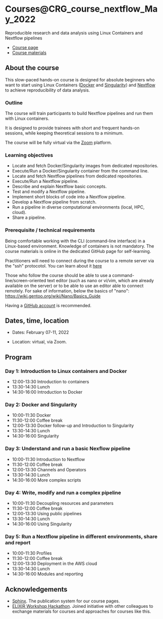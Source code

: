 # Courses@CRG_course_nextflow_May_2022

Reproducible research and data analysis using Linux Containers and Nextflow pipelines

* [Course page](https://www.crg.eu/en/event/coursescrg-reproducible-research-and-data-analysis-using-containers-nextflow-2022)
* [Course materials](https://biocorecrg.github.io/CoursesCRG_Containers_Nextflow_May_2022)


## About the course

This slow-paced hands-on course is designed for absolute beginners who want to start using Linux Containers ([Docker](https://www.docker.com/) and [Singularity](https://www.apptainer.org/)) and [Nextflow](https://www.nextflow.io) to achieve reproducibility of data analysis. 

### Outline

The course will train participants to build Nextflow pipelines and run them with Linux containers.

It is designed to provide trainees with short and frequent hands-on sessions, while keeping theoretical sessions to a minimum.

The course will be fully virtual via the [Zoom](https://zoom.us/) platform.

<!--Trainees will work in a dedicated [AWS environment](https://en.wikipedia.org/wiki/AWS).-->


### Learning objectives

* Locate and fetch Docker/Singularity images from dedicated repositories.
* Execute/Run a Docker/Singularity container from the command line.
* Locate and fetch Nextflow pipelines from dedicated repositories.
* Execute/Run a Nextflow pipeline.
* Describe and explain Nextflow basic concepts.
* Test and modify a Nextflow pipeline.
* Implement short blocks of code into a Nextflow pipeline.
* Develop a Nextflow pipeline from scratch.
* Run a pipeline in diverse computational environments (local, HPC, cloud).
* Share a pipeline.

### Prerequisite / technical requirements

Being comfortable working with the CLI (command-line interface) in a Linux-based environment.
Knowledge of containers is not mandatory. The course materials is online in the dedicated GitHub page for self-learning.

Practitioners will need to connect during the course to a remote server via the "ssh" protocotol. You can learn about it [here](https://www.hostinger.com/tutorials/ssh-tutorial-how-does-ssh-work)

Those who follow the course should be able to use a command-line/screen-oriented text editor (such as nano or vi/vim, which are already available on the server) or to be able to use an editor able to connect remotely. For sake of information, below the basics of "nano":
https://wiki.gentoo.org/wiki/Nano/Basics_Guide

Having a [GitHub account](https://github.com/join) is recommended. 

## Dates, time, location

* Dates: February 07-11, 2022

* Location: virtual, via Zoom.

## Program

### Day 1: Introduction to Linux containers and Docker

* 12:00-13:30 Introduction to containers
* 13:30-14:30 Lunch
* 14:30-16:00 Introduction to Docker

### Day 2: Docker and Singularity

* 10:00-11:30 Docker
* 11:30-12:00 Coffee break
* 12:00-13:30 Docker follow-up and Introduction to Singularity
* 13:30-14:30 Lunch
* 14:30-16:00 Singularity

### Day 3: Understand and run a basic Nexflow pipeline

* 10:00-11:30 Introduction to Nextflow
* 11:30-12:00 Coffee break
* 12:00-13:30 Channels and Operators
* 13:30-14:30 Lunch
* 14:30-16:00 More complex scripts

### Day 4: Write, modify and run a complex pipeline

* 10:00-11:30 Decoupling resources and parameters
* 11:30-12:00 Coffee break
* 12:00-13:30 Using public pipelines
* 13:30-14:30 Lunch
* 14:30-16:00 Using Singularity



### Day 5: Run a Nextflow pipeline in different environments, share and report

* 10:00-11:30 Profiles
* 11:30-12:00 Coffee break
* 12:00-13:30 Deployment in the AWS cloud
* 13:30-14:30 Lunch
* 14:30-16:00 Modules and reporting


## Acknowledgements

* [Sphinx](https://www.sphinx-doc.org/). The publication system for our course pages.
* [ELIXIR Workshop Hackathon](https://github.com/vibbits/containers-workflow-hackathon). Joined initiative with other colleagues to exchange materials for courses and approaches for courses like this.
